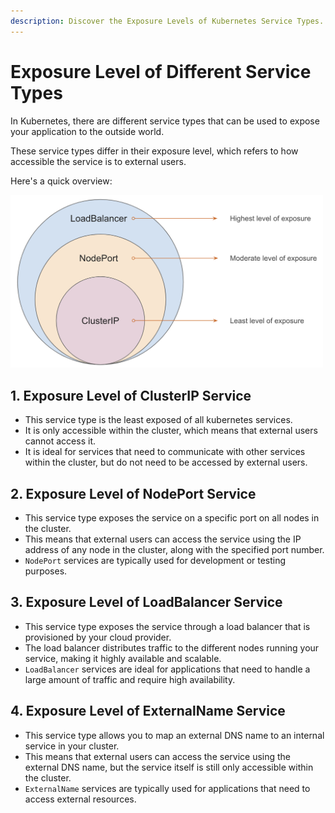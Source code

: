 ```yaml
---
description: Discover the Exposure Levels of Kubernetes Service Types. Uncover the differences in how various service types expose applications and services within your cluster. Learn how to control and fine-tune your application's accessibility with Kubernetes Service Types.
---
```


# Exposure Level of Different Service Types

In Kubernetes, there are different service types that can be used to expose your application to the outside world.

These service types differ in their exposure level, which refers to how accessible the service is to external users.

Here's a quick overview:

<p align="left">
    <img src="../../../../assets/eks-course-images/service/exposure-level-of-service-types.png" alt="Exposure Level of Different Service Types" loading="lazy" width="500" />
</p>


## 1. Exposure Level of ClusterIP Service

- This service type is the least exposed of all kubernetes services.
- It is only accessible within the cluster, which means that external users cannot access it.
- It is ideal for services that need to communicate with other services within the cluster, but do not need to be accessed by external users.


##  2. Exposure Level of NodePort Service

- This service type exposes the service on a specific port on all nodes in the cluster.
- This means that external users can access the service using the IP address of any node in the cluster, along with the specified port number.
- `NodePort` services are typically used for development or testing purposes.


## 3. Exposure Level of LoadBalancer Service

- This service type exposes the service through a load balancer that is provisioned by your cloud provider.
- The load balancer distributes traffic to the different nodes running your service, making it highly available and scalable.
- `LoadBalancer` services are ideal for applications that need to handle a large amount of traffic and require high availability.


## 4. Exposure Level of ExternalName Service

- This service type allows you to map an external DNS name to an internal service in your cluster.
- This means that external users can access the service using the external DNS name, but the service itself is still only accessible within the cluster.
- `ExternalName` services are typically used for applications that need to access external resources.